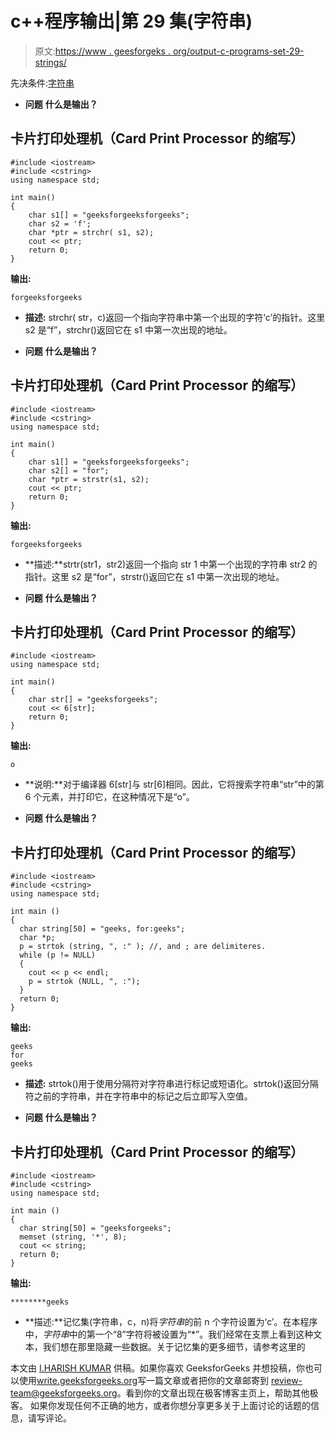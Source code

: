 # c++程序输出|第 29 集(字符串)

> 原文:[https://www . geesforgeks . org/output-c-programs-set-29-strings/](https://www.geeksforgeeks.org/output-c-programs-set-29-strings/)

先决条件:[字符串](https://www.geeksforgeeks.org/c-string-class-and-its-applications/)

*   **问题**
    **什么是输出？**

## 卡片打印处理机（Card Print Processor 的缩写）

```
#include <iostream>
#include <cstring>
using namespace std;

int main()
{
    char s1[] = "geeksforgeeksforgeeks";
    char s2 = 'f';
    char *ptr = strchr( s1, s2);
    cout << ptr;
    return 0;
}
```

**输出:**

```
forgeeksforgeeks
```

*   **描述:** strchr( str，c)返回一个指向字符串中第一个出现的字符‘c’的指针。这里 s2 是“f”，strchr()返回它在 s1 中第一次出现的地址。

*   **问题**
    **什么是输出？**

## 卡片打印处理机（Card Print Processor 的缩写）

```
#include <iostream>
#include <cstring>
using namespace std;

int main()
{
    char s1[] = "geeksforgeeksforgeeks";
    char s2[] = "for";
    char *ptr = strstr(s1, s2);
    cout << ptr;
    return 0;
}
```

**输出:**

```
forgeeksforgeeks
```

*   **描述:**strtr(str1，str2)返回一个指向 str 1 中第一个出现的字符串 str2 的指针。这里 s2 是“for”，strstr()返回它在 s1 中第一次出现的地址。

*   **问题**
    **什么是输出？**

## 卡片打印处理机（Card Print Processor 的缩写）

```
#include <iostream>
using namespace std;

int main()
{
    char str[] = "geeksforgeeks";
    cout << 6[str];
    return 0;
}
```

**输出:**

```
o
```

*   **说明:**对于编译器 6[str]与 str[6]相同。因此，它将搜索字符串“str”中的第 6 个元素，并打印它，在这种情况下是“o”。

*   **问题**
    **什么是输出？**

## 卡片打印处理机（Card Print Processor 的缩写）

```
#include <iostream>
#include <cstring>
using namespace std;

int main ()
{
  char string[50] = "geeks, for:geeks";
  char *p;
  p = strtok (string, ", :" ); //, and ; are delimiteres.
  while (p != NULL)
  {
    cout << p << endl;
    p = strtok (NULL, ", :");
  }
  return 0;
}
```

**输出:**

```
geeks
for
geeks
```

*   **描述:** strtok()用于使用分隔符对字符串进行标记或短语化。strtok()返回分隔符之前的字符串，并在字符串中的标记之后立即写入空值。

*   **问题**
    **什么是输出？**

## 卡片打印处理机（Card Print Processor 的缩写）

```
#include <iostream>
#include <cstring>
using namespace std;

int main ()
{
  char string[50] = "geeksforgeeks";
  memset (string, '*', 8);
  cout << string;
  return 0;
}
```

**输出:**

```
********geeks
```

*   **描述:**记忆集(字符串，c，n)将*字符串*的前 n 个字符设置为‘c’。在本程序中，*字符串*中的第一个“8”字符将被设置为“*”。我们经常在支票上看到这种文本，我们想在那里隐藏一些数据。关于记忆集的更多细节，请参考这里的

本文由 [I.HARISH KUMAR](https://www.facebook.com/harishkumar.injamuri) 供稿。如果你喜欢 GeeksforGeeks 并想投稿，你也可以使用[write.geeksforgeeks.org](https://write.geeksforgeeks.org)写一篇文章或者把你的文章邮寄到 review-team@geeksforgeeks.org。看到你的文章出现在极客博客主页上，帮助其他极客。
如果你发现任何不正确的地方，或者你想分享更多关于上面讨论的话题的信息，请写评论。